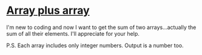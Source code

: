 # [Array plus array][1]

I'm new to coding and now I want to get the sum of two arrays...actually the sum of all their elements. I'll appreciate for your help.

P.S. Each array includes only integer numbers. Output is a number too.

[1]: https://www.codewars.com/kata/array-plus-array
[2]: https://www.codewars.com/kata/5a2be17aee1aaefe2a000151